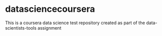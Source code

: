 # datasciencecoursera
This is a coursera data science test repository created as part of the data-scientists-tools assignment

